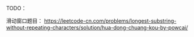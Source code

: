 TODO：

滑动窗口题目： https://leetcode-cn.com/problems/longest-substring-without-repeating-characters/solution/hua-dong-chuang-kou-by-powcai/



